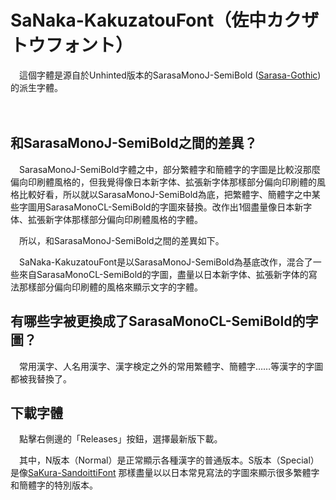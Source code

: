 # SaNaka-KakuzatouFont（佐中カクザトウフォント）

　這個字體是源自於Unhinted版本的SarasaMonoJ-SemiBold ([Sarasa-Gothic](https://github.com/be5invis/Sarasa-Gothic)) 的派生字體。


 　

## 和SarasaMonoJ-SemiBold之間的差異？

　SarasaMonoJ-SemiBold字體之中，部分繁體字和簡體字的字圖是比較沒那麼偏向印刷體風格的，但我覺得像日本新字体、拡張新字体那樣部分偏向印刷體的風格比較好看，所以就以SarasaMonoJ-SemiBold為底，把繁體字、簡體字之中某些字圖用SarasaMonoCL-SemiBold的字圖來替換。改作出1個盡量像日本新字体、拡張新字体那樣部分偏向印刷體風格的字體。

　所以，和SarasaMonoJ-SemiBold之間的差異如下。

　SaNaka-KakuzatouFont是以SarasaMonoJ-SemiBold為基底改作，混合了一些來自SarasaMonoCL-SemiBold的字圖，盡量以日本新字体、拡張新字体的寫法那樣部分偏向印刷體的風格來顯示文字的字體。



 ## 有哪些字被更換成了SarasaMonoCL-SemiBold的字圖？

 　常用漢字、人名用漢字、漢字検定之外的常用繁體字、簡體字……等漢字的字圖都被我替換了。


 
 ## 下載字體

　點擊右側邊的「Releases」按鈕，選擇最新版下載。

　其中，N版本（Normal）是正常顯示各種漢字的普通版本。S版本（Special）是像[SaKura-SandoittiFont](https://github.com/Silent0225/SaKura-SandoittiFont) 那樣盡量以以日本常見寫法的字圖來顯示很多繁體字和簡體字的特別版本。
 
